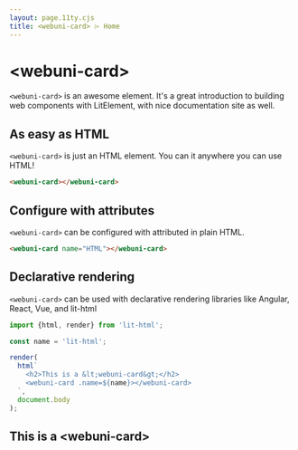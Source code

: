 ```yaml
---
layout: page.11ty.cjs
title: <webuni-card> ⌲ Home
---
```


# &lt;webuni-card>

`<webuni-card>` is an awesome element. It's a great introduction to building web components with LitElement, with nice documentation site as well.

## As easy as HTML

<section class="columns">
  <div>

`<webuni-card>` is just an HTML element. You can it anywhere you can use HTML!

```html
<webuni-card></webuni-card>
```

  </div>
  <div>

<webuni-card></webuni-card>

  </div>
</section>

## Configure with attributes

<section class="columns">
  <div>

`<webuni-card>` can be configured with attributed in plain HTML.

```html
<webuni-card name="HTML"></webuni-card>
```

  </div>
  <div>

<webuni-card name="HTML"></webuni-card>

  </div>
</section>

## Declarative rendering

<section class="columns">
  <div>

`<webuni-card>` can be used with declarative rendering libraries like Angular, React, Vue, and lit-html

```js
import {html, render} from 'lit-html';

const name = 'lit-html';

render(
  html`
    <h2>This is a &lt;webuni-card&gt;</h2>
    <webuni-card .name=${name}></webuni-card>
  `,
  document.body
);
```

  </div>
  <div>

<h2>This is a &lt;webuni-card&gt;</h2>
<webuni-card name="lit-html"></webuni-card>

  </div>
</section>
